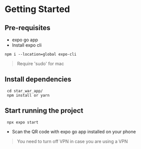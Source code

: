 # Getting Started

## Pre-requisites

 - expo go app
 - Install expo cli

 ```
 npm i --location=global expo-cli
 ```

 > Require 'sudo' for mac


## Install dependencies

```
 cd star_war_app/
 npm install or yarn
```

## Start running the project


```
 npx expo start
```
- Scan the QR code with expo go app installed on your phone
 > You need to turn off VPN in case you are using a VPN

